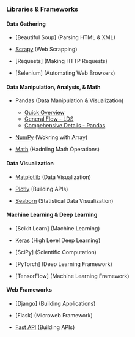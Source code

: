 ### Libraries & Frameworks

#### Data Gathering 
  - [Beautiful Soup]
    (Parsing HTML & XML)
    
  - [Scrapy](https://docs.scrapy.org/en/latest/)
    (Web Scrapping)
    
  - [Requests]
    (Making HTTP Requests)
    
  - [Selenium]
    (Automating Web Browsers)

#### Data Manipulation, Analysis, & Math
  - Pandas (Data Manipulation & Visualization)
    - [Quick Overview](https://github.com/jabhij/DataScience_KnowHow/blob/main/Python/Pandas.md)
    - [General Flow - LDS](https://www.learndatasci.com/tutorials/python-pandas-tutorial-complete-introduction-for-beginners/)
    - [Compehensive Details - Pandas](https://pandas.pydata.org/pandas-docs/stable/reference/io.html)
    
    
  - [NumPy](https://numpy.org/doc/stable/reference/arrays.html)
    (Wokring with Array)
    
  - [Math](https://docs.python.org/3/library/math.html)
    (Hadnling Math Operations)
  
#### Data Visualization 
  - [Matplotlib](https://matplotlib.org/stable/gallery/lines_bars_and_markers/index.html)
    (Data Visualization)
    
  - [Plotly](https://plotly.com/python/)
    (Building APIs)
    
  - [Seaborn](https://seaborn.pydata.org/tutorial/introduction.html)
    (Statistical Data Visualization)
  
#### Machine Learning & Deep Learning
  - [Scikit Learn]
    (Machine Learning)
    
  - [Keras](https://scikit-learn.org/stable/)
    (High Level Deep Learning)
    
  - [SciPy]
    (Scientific Computation)
    
  - [PyTorch]
    (Deep Learning Framework)
    
  - [TensorFlow]
    (Machine Learning Framework)
  
#### Web Frameworks
  - [Django]
    (Building Applications)
    
  - [Flask]
    (Microweb Framework)
    
  - [Fast API]()
    (Building APIs)
